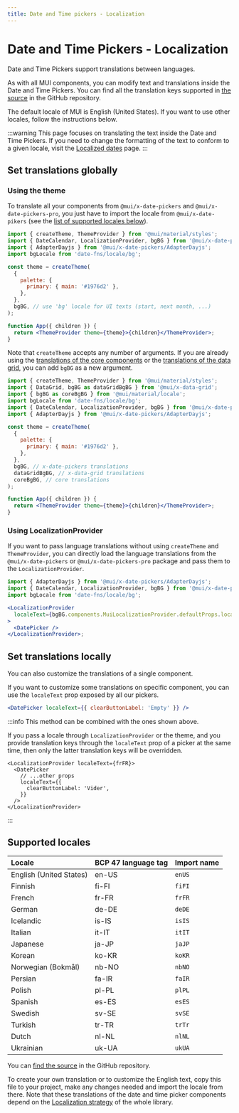 ```yaml
---
title: Date and Time pickers - Localization
---
```


# Date and Time Pickers - Localization

<p class="description">Date and Time Pickers support translations between languages.</p>

As with all MUI components, you can modify text and translations inside the Date and Time Pickers.
You can find all the translation keys supported in [the source](https://github.com/mui/mui-x/blob/HEAD/packages/x-date-pickers/src/locales/utils/pickersLocaleTextApi.ts)
in the GitHub repository.

The default locale of MUI is English (United States). If you want to use other locales, follow the instructions below.

:::warning
This page focuses on translating the text inside the Date and Time Pickers.
If you need to change the formatting of the text to conform to a given locale, visit the [Localized dates](/x/react-date-pickers/adapters-locale/) page.
:::

## Set translations globally

### Using the theme

To translate all your components from `@mui/x-date-pickers` and `@mui/x-date-pickers-pro`,
you just have to import the locale from `@mui/x-date-pikers` (see the [list of supported locales below](#supported-locales)).

```jsx
import { createTheme, ThemeProvider } from '@mui/material/styles';
import { DateCalendar, LocalizationProvider, bgBG } from '@mui/x-date-pickers';
import { AdapterDayjs } from '@mui/x-date-pickers/AdapterDayjs';
import bgLocale from 'date-fns/locale/bg';

const theme = createTheme(
  {
    palette: {
      primary: { main: '#1976d2' },
    },
  },
  bgBG, // use 'bg' locale for UI texts (start, next month, ...)
);

function App({ children }) {
  return <ThemeProvider theme={theme}>{children}</ThemeProvider>;
}
```

Note that `createTheme` accepts any number of arguments.
If you are already using the [translations of the core components](/material-ui/guides/localization/#locale-text) or the [translations of the data grid](/x/react-data-grid/localization/#locale-text), you can add `bgBG` as a new argument.

```jsx
import { createTheme, ThemeProvider } from '@mui/material/styles';
import { DataGrid, bgBG as dataGridBgBG } from '@mui/x-data-grid';
import { bgBG as coreBgBG } from '@mui/material/locale';
import bgLocale from 'date-fns/locale/bg';
import { DateCalendar, LocalizationProvider, bgBG } from '@mui/x-date-pickers';
import { AdapterDayjs } from '@mui/x-date-pickers/AdapterDayjs';

const theme = createTheme(
  {
    palette: {
      primary: { main: '#1976d2' },
    },
  },
  bgBG, // x-date-pickers translations
  dataGridBgBG, // x-data-grid translations
  coreBgBG, // core translations
);

function App({ children }) {
  return <ThemeProvider theme={theme}>{children}</ThemeProvider>;
}
```

### Using LocalizationProvider

If you want to pass language translations without using `createTheme` and `ThemeProvider`,
you can directly load the language translations from the `@mui/x-date-pickers` or `@mui/x-date-pickers-pro` package and pass them to the `LocalizationProvider`.

```jsx
import { AdapterDayjs } from '@mui/x-date-pickers/AdapterDayjs';
import { DateCalendar, LocalizationProvider, bgBG } from '@mui/x-date-pickers';
import bgLocale from 'date-fns/locale/bg';

<LocalizationProvider
  localeText={bgBG.components.MuiLocalizationProvider.defaultProps.localeText}
>
  <DatePicker />
</LocalizationProvider>;
```

## Set translations locally

You can also customize the translations of a single component.

If you want to customize some translations on specific component, you can use the `localeText` prop exposed by all our pickers.

```jsx
<DatePicker localeText={{ clearButtonLabel: 'Empty' }} />
```

:::info
This method can be combined with the ones shown above.

If you pass a locale through `LocalizationProvider` or the theme, and you provide translation keys through the `localeText` prop of a picker at the same time, then only the latter translation keys will be overridden.

```tsx
<LocalizationProvider localeText={frFR}>
  <DatePicker
    // ...other props
    localeText={{
      clearButtonLabel: 'Vider',
    }}
  />
</LocalizationProvider>
```

:::

## Supported locales

| Locale                  | BCP 47 language tag | Import name |
| :---------------------- | :------------------ | :---------- |
| English (United States) | en-US               | `enUS`      |
| Finnish                 | fi-FI               | `fiFI`      |
| French                  | fr-FR               | `frFR`      |
| German                  | de-DE               | `deDE`      |
| Icelandic               | is-IS               | `isIS`      |
| Italian                 | it-IT               | `itIT`      |
| Japanese                | ja-JP               | `jaJP`      |
| Korean                  | ko-KR               | `koKR`      |
| Norwegian (Bokmål)      | nb-NO               | `nbNO`      |
| Persian                 | fa-IR               | `faIR`      |
| Polish                  | pl-PL               | `plPL`      |
| Spanish                 | es-ES               | `esES`      |
| Swedish                 | sv-SE               | `svSE`      |
| Turkish                 | tr-TR               | `trTr`      |
| Dutch                   | nl-NL               | `nlNL`      |
| Ukrainian               | uk-UA               | `ukUA`      |

You can [find the source](https://github.com/mui/mui-x/tree/HEAD/packages/x-date-pickers/src/locales) in the GitHub repository.

To create your own translation or to customize the English text, copy this file to your project, make any changes needed and import the locale from there.
Note that these translations of the date and time picker components depend on the [Localization strategy](/material-ui/guides/localization/) of the whole library.
